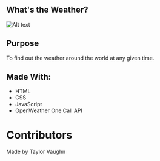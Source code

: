 ## What's the Weather?

![Alt text]()

## Purpose
To find out the weather around the world at any given time.

## Made With:
* HTML
* CSS
* JavaScript
* OpenWeather One Call API

# Contributors
Made by Taylor Vaughn